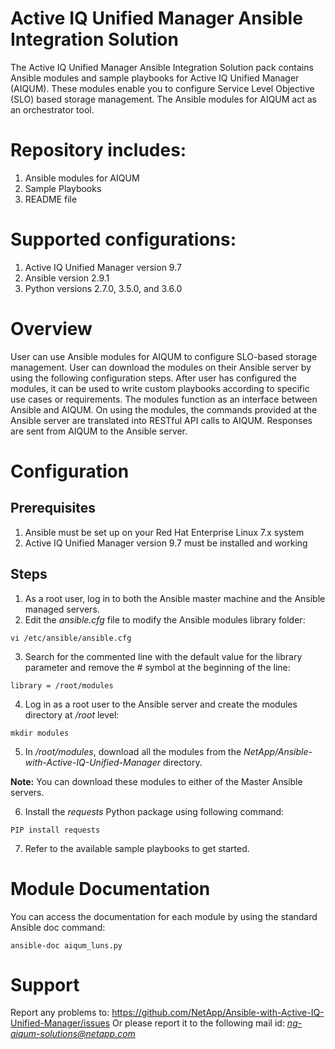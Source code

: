 # Active IQ Unified Manager Ansible Integration Solution

The Active IQ Unified Manager Ansible Integration Solution pack contains Ansible modules and sample playbooks for Active IQ Unified Manager (AIQUM). These modules enable you to configure Service Level Objective (SLO) based storage management. The Ansible modules for AIQUM act as an orchestrator tool.

# Repository includes:

1.	Ansible modules for AIQUM
2.	Sample Playbooks
3.	README file
 
# Supported configurations:

1.	Active IQ Unified Manager version 9.7
2.	Ansible version 2.9.1
3.	Python versions 2.7.0, 3.5.0, and 3.6.0



# Overview

User can use Ansible modules for AIQUM to configure SLO-based storage management.
User can download the modules on their Ansible server by using the following configuration steps. After user has configured the modules, it can be used to write custom playbooks according to specific use cases or requirements. The modules function as an interface between Ansible and AIQUM. On using the modules, the commands provided at the Ansible server are translated into RESTful API calls to AIQUM. Responses are sent from AIQUM to the Ansible server.


# Configuration
## Prerequisites
1.	Ansible must be set up on your Red Hat Enterprise Linux 7.x system
2.	Active IQ Unified Manager version 9.7 must be installed and working

 ## Steps
1.	As a root user, log in to both the Ansible master machine and the Ansible managed servers.
2.	Edit the *ansible.cfg* file to modify the Ansible modules library folder:
```
vi /etc/ansible/ansible.cfg
```
3.	Search for the commented line with the default value for the library parameter and remove the # symbol at the beginning of the line:
```
library = /root/modules
```
4.	Log in as a root user to the Ansible server and create the modules directory at */root* level:
```
mkdir modules
```
5.	In */root/modules*, download all the modules from the *NetApp/Ansible-with-Active-IQ-Unified-Manager* directory.

**Note:** You can download these modules to either of the Master Ansible servers.

6.	Install the *requests* Python package using following command:
```
PIP install requests
```

7.	Refer to the available sample playbooks to get started.


# Module Documentation
You can access the documentation for each module by using the standard Ansible doc command:
```
ansible-doc aiqum_luns.py
```

# Support
Report any problems to: https://github.com/NetApp/Ansible-with-Active-IQ-Unified-Manager/issues
Or please report it to the following mail id: *ng-aiqum-solutions@netapp.com*
